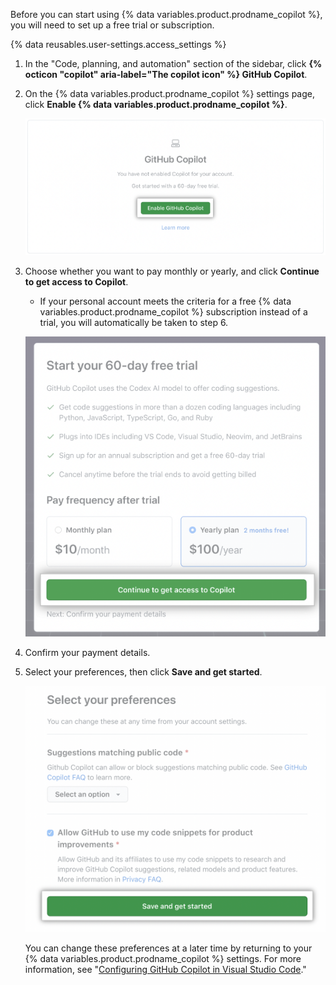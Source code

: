 Before you can start using {% data variables.product.prodname_copilot %}, you will need to set up a free trial or subscription.

{% data reusables.user-settings.access_settings %}
1. In the "Code, planning, and automation" section of the sidebar, click **{% octicon "copilot" aria-label="The copilot icon" %} GitHub Copilot**.
1. On the {% data variables.product.prodname_copilot %} settings page, click **Enable {% data variables.product.prodname_copilot %}**.

   ![Screenshot of GitHub Copilot settings with Enable {% data variables.product.prodname_copilot %} button emphasized](/assets/images/help/copilot/copilot-settings-enable-button.png)
1. Choose whether you want to pay monthly or yearly, and click **Continue to get access to Copilot**.
   - If your personal account meets the criteria for a free {% data variables.product.prodname_copilot %} subscription instead of a trial, you will automatically be taken to step 6.

   ![Screenshot of trial setup with Continue to get access to Copilot button emphasized](/assets/images/help/copilot/copilot-billing-cycle.png)
1. Confirm your payment details.
1. Select your preferences, then click **Save and get started**.

   ![Screenshot of GitHub Copilot settings with Save and get started button](/assets/images/help/copilot/copilot-signup-preferences.png)

   You can change these preferences at a later time by returning to your {% data variables.product.prodname_copilot %} settings. For more information, see "[Configuring GitHub Copilot in Visual Studio Code](/copilot/configuring-github-copilot/configuring-github-copilot-in-visual-studio-code#configuring-github-copilot-settings-on-githubcom)."